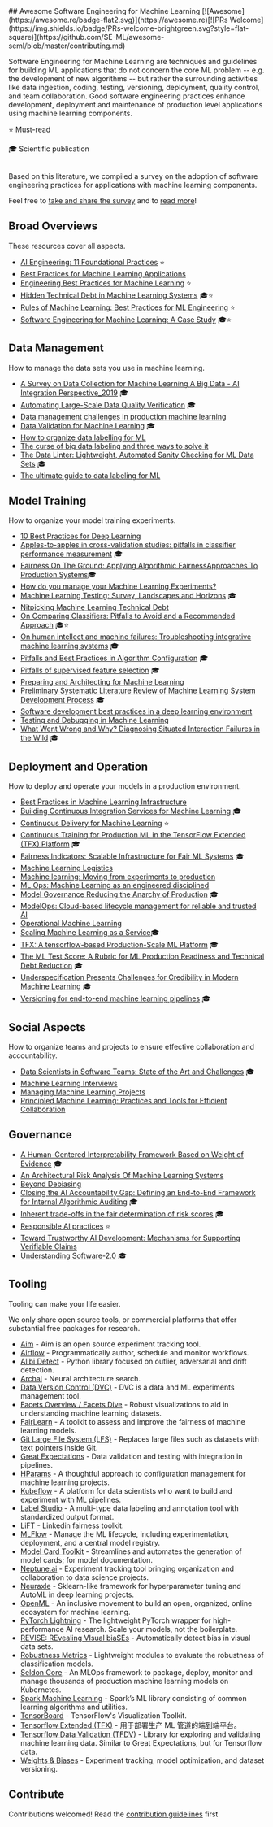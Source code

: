 <div class="github-widget" data-repo="SE-ML/awesome-seml"></div>
<script async src="https://pagead2.googlesyndication.com/pagead/js/adsbygoogle.js"></script><ins class="adsbygoogle" style="display:block" data-ad-client="ca-pub-6890694312814945" data-ad-slot="5473692530" data-ad-format="auto"  data-full-width-responsive="true"></ins><script>(adsbygoogle = window.adsbygoogle || []).push({});</script>
## Awesome Software Engineering for Machine Learning [![Awesome](https://awesome.re/badge-flat2.svg)](https://awesome.re)[![PRs Welcome](https://img.shields.io/badge/PRs-welcome-brightgreen.svg?style=flat-square)](https://github.com/SE-ML/awesome-seml/blob/master/contributing.md)

Software Engineering for Machine Learning are techniques and guidelines for building ML applications that do not concern the core ML problem  -- e.g. the development of new algorithms -- but rather the surrounding activities like data ingestion, coding, testing, versioning, deployment, quality control, and team collaboration.
Good software engineering practices enhance development, deployment and maintenance of production level applications using machine learning components.

⭐ Must-read

🎓 Scientific publication


<br>
Based on this literature, we compiled a survey on the adoption of software engineering practices for applications with machine learning components.


Feel free to [take and share the survey](https://se-ml.github.io/survey) and to [read more](https://se-ml.github.io/practices)!





## Broad Overviews

These resources cover all aspects.
- [AI Engineering: 11 Foundational Practices](https://resources.sei.cmu.edu/asset_files/WhitePaper/2019_019_001_634648.pdf) ⭐
- [Best Practices for Machine Learning Applications](https://pdfs.semanticscholar.org/2869/6212a4a204783e9dd3953f06e103c02c6972.pdf)
- [Engineering Best Practices for Machine Learning](https://se-ml.github.io/practices/) ⭐
- [Hidden Technical Debt in Machine Learning Systems](https://papers.nips.cc/paper/5656-hidden-technical-debt-in-machine-learning-systems.pdf) 🎓⭐
- [Rules of Machine Learning: Best Practices for ML Engineering](https://developers.google.com/machine-learning/guides/rules-of-ml) ⭐
- [Software Engineering for Machine Learning: A Case Study](https://www.microsoft.com/en-us/research/publication/software-engineering-for-machine-learning-a-case-study/) 🎓⭐


## Data Management

How to manage the data sets you use in machine learning.

- [A Survey on Data Collection for Machine Learning A Big Data - AI Integration Perspective_2019](https://deepai.org/publication/a-survey-on-data-collection-for-machine-learning-a-big-data-ai-integration-perspective) 🎓
- [Automating Large-Scale Data Quality Verification](http://www.vldb.org/pvldb/vol11/p1781-schelter.pdf) 🎓
- [Data management challenges in production machine learning](https://static.googleusercontent.com/media/research.google.com/en//pubs/archive/46178.pdf)
- [Data Validation for Machine Learning](https://mlsys.org/Conferences/2019/doc/2019/167.pdf) 🎓
- [How to organize data labelling for ML](https://www.altexsoft.com/blognp/datascience/how-to-organize-data-labeling-for-machine-learning-approaches-and-tools/)
- [The curse of big data labeling and three ways to solve it](https://aws.amazon.com/blogs/apn/the-curse-of-big-data-labeling-and-three-ways-to-solve-it/)
- [The Data Linter: Lightweight, Automated Sanity Checking for ML Data Sets](http://learningsys.org/nips17/assets/papers/paper_19.pdf) 🎓
- [The ultimate guide to data labeling for ML](https://www.cloudfactory.com/data-labeling-guide)


## Model Training

How to organize your model training experiments.

- [10 Best Practices for Deep Learning](https://nanonets.com/blog/10-best-practices-deep-learning/#track-model-experiments)
- [Apples-to-apples in cross-validation studies: pitfalls in classifier performance measurement](https://dl.acm.org/doi/abs/10.1145/1882471.1882479) 🎓
- [Fairness On The Ground: Applying Algorithmic FairnessApproaches To Production Systems](https://scontent-amt2-1.xx.fbcdn.net/v/t39.8562-6/159714417_1180893265647073_4215201353052552221_n.pdf?_nc_cat=111&ccb=1-3&_nc_sid=ae5e01&_nc_ohc=6WFnNMmyp68AX95bRHk&_nc_ht=scontent-amt2-1.xx&oh=7a548f822e659b7bb2f58a511c30ee19&oe=606F33AD)🎓
- [How do you manage your Machine Learning Experiments?](https://medium.com/@hadyelsahar/how-do-you-manage-your-machine-learning-experiments-ab87508348ac)
- [Machine Learning Testing: Survey, Landscapes and Horizons](https://arxiv.org/pdf/1906.10742.pdf) 🎓
- [Nitpicking Machine Learning Technical Debt](https://matthewmcateer.me/blog/machine-learning-technical-debt/)
- [On Comparing Classifiers: Pitfalls to Avoid and a Recommended Approach](https://link.springer.com/article/10.1023/A:1009752403260) 🎓⭐
- [On human intellect and machine failures: Troubleshooting integrative machine learning systems](https://arxiv.org/pdf/1611.08309.pdf) 🎓
- [Pitfalls and Best Practices in Algorithm Configuration](https://www.jair.org/index.php/jair/article/download/11420/26488/) 🎓
- [Pitfalls of supervised feature selection](https://academic.oup.com/bioinformatics/article/26/3/440/213774) 🎓
- [Preparing and Architecting for Machine Learning](https://www.gartner.com/en/documents/3889770/preparing-and-architecting-for-machine-learning-2018-upd)
- [Preliminary Systematic Literature Review of Machine Learning System Development Process](https://arxiv.org/abs/1910.05528) 🎓
- [Software development best practices in a deep learning environment](https://towardsdatascience.com/software-development-best-practices-in-a-deep-learning-environment-a1769e9859b1)
- [Testing and Debugging in Machine Learning](https://developers.google.com/machine-learning/testing-debugging)
- [What Went Wrong and Why? Diagnosing Situated Interaction Failures in the Wild](https://www.microsoft.com/en-us/research/publication/what-went-wrong-and-why-diagnosing-situated-interaction-failures-in-the-wild/) 🎓


## Deployment and Operation

How to deploy and operate your models in a production environment.

- [Best Practices in Machine Learning Infrastructure](https://algorithmia.com/blog/best-practices-in-machine-learning-infrastructure)
- [Building Continuous Integration Services for Machine Learning](http://pages.cs.wisc.edu/~wentaowu/papers/kdd20-ci-for-ml.pdf) 🎓
- [Continuous Delivery for Machine Learning](https://martinfowler.com/articles/cd4ml.html) ⭐
- [Continuous Training for Production ML in the TensorFlow Extended (TFX) Platform](https://www.usenix.org/system/files/opml19papers-baylor.pdf) 🎓
- [Fairness Indicators: Scalable Infrastructure for Fair ML Systems](https://ai.googleblog.com/2019/12/fairness-indicators-scalable.html) 🎓
- [Machine Learning Logistics](https://mapr.com/ebook/machine-learning-logistics/)
- [Machine learning: Moving from experiments to production](https://blog.codecentric.de/en/2019/03/machine-learning-experiments-production/)
- [ML Ops: Machine Learning as an engineered disciplined](https://towardsdatascience.com/ml-ops-machine-learning-as-an-engineering-discipline-b86ca4874a3f)
- [Model Governance Reducing the Anarchy of Production](https://www.usenix.org/conference/atc18/presentation/sridhar) 🎓
- [ModelOps: Cloud-based lifecycle management for reliable and trusted AI](http://hummer.io/docs/2019-ic2e-modelops.pdf)
- [Operational Machine Learning](https://www.kdnuggets.com/2018/04/operational-machine-learning-successful-mlops.html)
- [Scaling Machine Learning as a Service](http://proceedings.mlr.press/v67/li17a/li17a.pdf)🎓
- [TFX: A tensorflow-based Production-Scale ML Platform](https://dl.acm.org/doi/pdf/10.1145/3097983.3098021?download=true) 🎓
- [The ML Test Score: A Rubric for ML Production Readiness and Technical Debt Reduction](https://research.google/pubs/pub46555/) 🎓
- [Underspecification Presents Challenges for Credibility in Modern Machine Learning](https://arxiv.org/abs/2011.03395) 🎓
- [Versioning for end-to-end machine learning pipelines](https://doi.org/10.1145/3076246.3076248) 🎓



## Social Aspects

How to organize teams and projects to ensure effective collaboration and accountability.

- [Data Scientists in Software Teams: State of the Art and Challenges](http://web.cs.ucla.edu/~miryung/Publications/tse2017-datascientists.pdf) 🎓
- [Machine Learning Interviews](https://github.com/chiphuyen/machine-learning-systems-design/blob/master/build/build1/consolidated.pdf)
- [Managing Machine Learning Projects](https://d1.awsstatic.com/whitepapers/aws-managing-ml-projects.pdf)
- [Principled Machine Learning: Practices and Tools for Efficient Collaboration](https://dev.to/robogeek/principled-machine-learning-4eho)


## Governance
- [A Human-Centered Interpretability Framework Based on Weight of Evidence](https://arxiv.org/pdf/2104.13299.pdf) 🎓
- [An Architectural Risk Analysis Of Machine Learning Systems](https://berryvilleiml.com/docs/ara.pdf) 
- [Beyond Debiasing](https://complexdiscovery.com/wp-content/uploads/2021/09/EDRi-Beyond-Debiasing-Report.pdf)
- [Closing the AI Accountability Gap: Defining an End-to-End Framework for Internal Algorithmic Auditing](https://dl.acm.org/doi/pdf/10.1145/3351095.3372873) 🎓
- [Inherent trade-offs in the fair determination of risk scores](https://arxiv.org/abs/1609.05807) 🎓
- [Responsible AI practices](https://ai.google/responsibilities/responsible-ai-practices/) ⭐
- [Toward Trustworthy AI Development: Mechanisms for Supporting Verifiable Claims](https://arxiv.org/abs/2004.07213)
- [Understanding Software-2.0](https://dl.acm.org/doi/abs/10.1145/3453478) 🎓

## Tooling

Tooling can make your life easier.

We only share open source tools, or commercial platforms that offer substantial free packages for research.

- [Aim](https://aimstack.io) - Aim is an open source experiment tracking tool.
- [Airflow](https://airflow.apache.org/) - Programmatically author, schedule and monitor workflows.
- [Alibi Detect](https://github.com/SeldonIO/alibi-detect) - Python library focused on outlier, adversarial and drift detection.
- [Archai](https://github.com/microsoft/archai) - Neural architecture search.
- [Data Version Control (DVC)](https://dvc.org/) - DVC is a data and ML experiments management tool.
- [Facets Overview / Facets Dive](https://pair-code.github.io/facets/) - Robust visualizations to aid in understanding machine learning datasets.
- [FairLearn](https://fairlearn.github.io/) - A toolkit to assess and improve the fairness of machine learning models.
- [Git Large File System (LFS)](https://git-lfs.github.com/) - Replaces large files such as datasets with text pointers inside Git.
- [Great Expectations](https://github.com/great-expectations/great_expectations) - Data validation and testing with integration in pipelines.
- [HParams](https://github.com/PetrochukM/HParams) - A thoughtful approach to configuration management for machine learning projects.
- [Kubeflow](https://www.kubeflow.org/) - A platform for data scientists who want to build and experiment with ML pipelines.
- [Label Studio](https://github.com/heartexlabs/label-studio) - A multi-type data labeling and annotation tool with standardized output format.
- [LiFT](https://github.com/linkedin/LiFT) - Linkedin fairness toolkit.
- [MLFlow](https://mlflow.org/) - Manage the ML lifecycle, including experimentation, deployment, and a central model registry.
- [Model Card Toolkit](https://github.com/tensorflow/model-card-toolkit) - Streamlines and automates the generation of model cards; for model documentation.
- [Neptune.ai](https://neptune.ai/) - Experiment tracking tool bringing organization and collaboration to data science projects.
- [Neuraxle](https://github.com/Neuraxio/Neuraxle) -  Sklearn-like framework for hyperparameter tuning and AutoML in deep learning projects.
- [OpenML](https://www.openml.org) - An inclusive movement to build an open, organized, online ecosystem for machine learning.
- [PyTorch Lightning](https://github.com/PyTorchLightning/pytorch-lightning) - The lightweight PyTorch wrapper for high-performance AI research. Scale your models, not the boilerplate.
- [REVISE: REvealing VIsual biaSEs](https://github.com/princetonvisualai/revise-tool) - Automatically detect bias in visual data sets.
- [Robustness Metrics](https://github.com/google-research/robustness_metrics) - Lightweight modules to evaluate the robustness of classification models.
- [Seldon Core](https://github.com/SeldonIO/seldon-core) - An MLOps framework to package, deploy, monitor and manage thousands of production machine learning models on Kubernetes.
- [Spark Machine Learning](https://spark.apache.org/mllib/) - Spark’s ML library consisting of common learning algorithms and utilities.
- [TensorBoard](https://www.tensorflow.org/tensorboard/) - TensorFlow's Visualization Toolkit.
- [Tensorflow Extended (TFX)](https://www.tensorflow.org/tfx/) - 用于部署生产 ML 管道的端到端平台。
- [Tensorflow Data Validation (TFDV)](https://github.com/tensorflow/data-validation) - Library for exploring and validating machine learning data. Similar to Great Expectations, but for Tensorflow data.
- [Weights & Biases](https://www.wandb.com/) - Experiment tracking, model optimization, and dataset versioning.


## Contribute

Contributions welcomed! Read the [contribution guidelines](https://github.com/SE-ML/awesome-seml/blob/master/contributing.md) first
